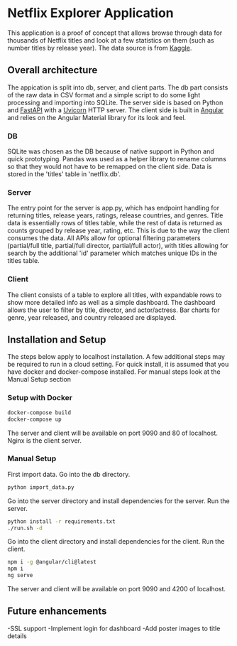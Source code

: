 # Netflix Explorer Application

This application is a proof of concept that allows browse through data for thousands of Netflix titles
and look at a few statistics on them (such as number titles by release year).  The data source is from
<a href="https://www.kaggle.com/shivamb/netflix-shows/data">Kaggle</a>.

## Overall architecture

The appication is split into db, server, and client parts.  The db part consists of the raw data in CSV format
and a simple script to do some light processing and importing into SQLite.  The server side is based on Python
and <a href="https://fastapi.tiangolo.com/">FastAPI</a> with a <a href="https://www.uvicorn.org/">Uvicorn</a> 
HTTP server.  The client side is built in <a href="https://angular.io/">Angular</a> and relies on the 
Angular Material library for its look and feel.

### DB

SQLite was chosen as the DB because of native support in Python and quick prototyping.  Pandas was used
as a helper library to rename columns so that they would not have to be remapped on the client side.
Data is stored in the 'titles' table in 'netflix.db'.

### Server

The entry point for the server is app.py, which has endpoint handling for returning titles, release years, 
ratings, release countries, and genres.  Title data is essentially rows of titles table, while the rest of data
is returned as counts grouped by release year, rating, etc.  This is due to the way the client consumes the data.
All APIs allow for optional filtering parameters (partial/full title, partial/full director, partial/full actor),
with titles allowing for search by the additional 'id' parameter which matches unique IDs in the titles table.

### Client

The client consists of a table to explore all titles, with expandable rows to show more detailed info as well as 
a simple dashboard.  The dashboard allows the user to filter by title, director, and actor/actress.  Bar charts
for genre, year released, and country released are displayed.

## Installation and Setup

The steps below apply to localhost installation.  A few additional steps may be required to run in a cloud setting.
For quick install, it is assumed that you have docker and docker-compose installed.
For manual steps look at the Manual Setup section

### Setup with Docker

```bash
docker-compose build
docker-compose up
```
The server and client will be available on port 9090 and 80 of localhost.  Nginx is the client server. 

### Manual Setup

First import data.  Go into the db directory.
```bash
python import_data.py
```

Go into the server directory and install dependencies for the server.
Run the server.
```bash
python install -r requirements.txt
./run.sh -d
```

Go into the client directory and install dependencies for the client.
Run the client.
```bash
npm i -g @angular/cli@latest
npm i
ng serve
```
The server and client will be available on port 9090 and 4200 of localhost.

## Future enhancements
-SSL support
-Implement login for dashboard
-Add poster images to title details
